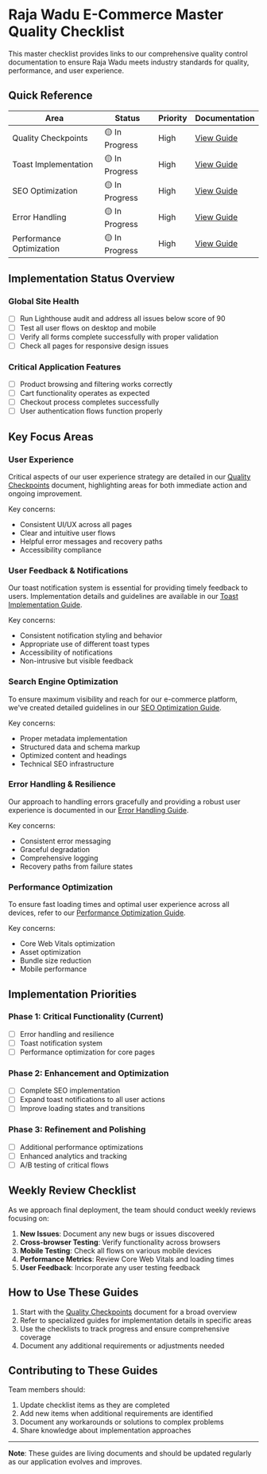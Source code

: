 # Raja Wadu E-Commerce Master Quality Checklist

This master checklist provides links to our comprehensive quality control documentation to ensure Raja Wadu meets industry standards for quality, performance, and user experience.

## Quick Reference

| Area                     | Status         | Priority | Documentation                                     |
| ------------------------ | -------------- | -------- | ------------------------------------------------- |
| Quality Checkpoints      | 🟡 In Progress | High     | [View Guide](./quality-checkpoints.md)            |
| Toast Implementation     | 🟡 In Progress | High     | [View Guide](./toast-implementation-guide.md)     |
| SEO Optimization         | 🟡 In Progress | High     | [View Guide](./seo-optimization-guide.md)         |
| Error Handling           | 🟡 In Progress | High     | [View Guide](./error-handling-guide.md)           |
| Performance Optimization | 🟡 In Progress | High     | [View Guide](./performance-optimization-guide.md) |

## Implementation Status Overview

### Global Site Health

- [ ] Run Lighthouse audit and address all issues below score of 90
- [ ] Test all user flows on desktop and mobile
- [ ] Verify all forms complete successfully with proper validation
- [ ] Check all pages for responsive design issues

### Critical Application Features

- [ ] Product browsing and filtering works correctly
- [ ] Cart functionality operates as expected
- [ ] Checkout process completes successfully
- [ ] User authentication flows function properly

## Key Focus Areas

### User Experience

Critical aspects of our user experience strategy are detailed in our [Quality Checkpoints](./quality-checkpoints.md) document, highlighting areas for both immediate action and ongoing improvement.

Key concerns:

- Consistent UI/UX across all pages
- Clear and intuitive user flows
- Helpful error messages and recovery paths
- Accessibility compliance

### User Feedback & Notifications

Our toast notification system is essential for providing timely feedback to users. Implementation details and guidelines are available in our [Toast Implementation Guide](./toast-implementation-guide.md).

Key concerns:

- Consistent notification styling and behavior
- Appropriate use of different toast types
- Accessibility of notifications
- Non-intrusive but visible feedback

### Search Engine Optimization

To ensure maximum visibility and reach for our e-commerce platform, we've created detailed guidelines in our [SEO Optimization Guide](./seo-optimization-guide.md).

Key concerns:

- Proper metadata implementation
- Structured data and schema markup
- Optimized content and headings
- Technical SEO infrastructure

### Error Handling & Resilience

Our approach to handling errors gracefully and providing a robust user experience is documented in our [Error Handling Guide](./error-handling-guide.md).

Key concerns:

- Consistent error messaging
- Graceful degradation
- Comprehensive logging
- Recovery paths from failure states

### Performance Optimization

To ensure fast loading times and optimal user experience across all devices, refer to our [Performance Optimization Guide](./performance-optimization-guide.md).

Key concerns:

- Core Web Vitals optimization
- Asset optimization
- Bundle size reduction
- Mobile performance

## Implementation Priorities

### Phase 1: Critical Functionality (Current)

- [ ] Error handling and resilience
- [ ] Toast notification system
- [ ] Performance optimization for core pages

### Phase 2: Enhancement and Optimization

- [ ] Complete SEO implementation
- [ ] Expand toast notifications to all user actions
- [ ] Improve loading states and transitions

### Phase 3: Refinement and Polishing

- [ ] Additional performance optimizations
- [ ] Enhanced analytics and tracking
- [ ] A/B testing of critical flows

## Weekly Review Checklist

As we approach final deployment, the team should conduct weekly reviews focusing on:

1. **New Issues**: Document any new bugs or issues discovered
2. **Cross-browser Testing**: Verify functionality across browsers
3. **Mobile Testing**: Check all flows on various mobile devices
4. **Performance Metrics**: Review Core Web Vitals and loading times
5. **User Feedback**: Incorporate any user testing feedback

## How to Use These Guides

1. Start with the [Quality Checkpoints](./quality-checkpoints.md) document for a broad overview
2. Refer to specialized guides for implementation details in specific areas
3. Use the checklists to track progress and ensure comprehensive coverage
4. Document any additional requirements or adjustments needed

## Contributing to These Guides

Team members should:

1. Update checklist items as they are completed
2. Add new items when additional requirements are identified
3. Document any workarounds or solutions to complex problems
4. Share knowledge about implementation approaches

---

**Note**: These guides are living documents and should be updated regularly as our application evolves and improves.
